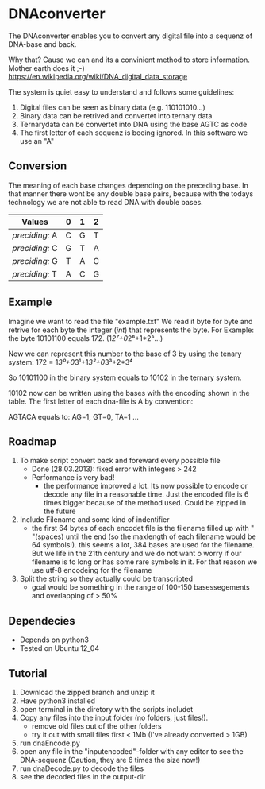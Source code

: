 DNAconverter
============
The DNAconverter enables you to convert any digital file into a sequenz of DNA-base and back.

Why that?
Cause we can and its a convinient method to store information. Mother earth does it ;-)
https://en.wikipedia.org/wiki/DNA_digital_data_storage

The system is quiet easy to understand and follows some guidelines:

1. Digital files can be seen as binary data (e.g. 110101010...)
2. Binary data can be retrived and convertet into ternary data
3. Ternarydata can be convertet into DNA using the base AGTC as code
4. The first letter of each sequenz is beeing ignored. In this software we use an "A"


Conversion 
--------------
The meaning of each base changes depending on the preceding base. In that manner there wont be any double base pairs, because with the todays technology we are not able to read DNA with double bases.


| Values    | 0 | 1 | 2 |
|-----------|:---:|:---:|:---:|
|*preciding:* A | C | G | T |
|*preciding:* C | G | T | A |
|*preciding:* G | T | A | C |
|*preciding:* T | A | C| G |



Example
-------

Imagine we want to read the file "example.txt"
We read it byte for byte and retrive for each byte the integer (*int*) that represents the byte.
For Example: the byte 10101100 equals 172.
(1*2⁷+0*2⁶+1*2⁵...)

Now we can represent this number to the base of 3 by using the tenary system:
172 = 1*3⁰+0*3¹+1*3²+0*3³+2*3⁴

So 10101100 in the binary system equals to 10102 in the ternary system.

10102 now can be written using the bases with the encoding shown in the table. The first letter of each dna-file is A by convention:

AGTACA equals to: AG=1, GT=0, TA=1 ...


Roadmap
-------
1. To make script convert back and foreward every possible file
	- Done (28.03.2013): fixed error with integers > 242
	- Performance is very bad!
		- the performance improved a lot. Its now possible to encode or decode any file in a reasonable time. Just the encoded file is 6 times bigger because of the method used. Could be zipped in the future
2. Include Filename and some kind of indentifier
	- the first 64 bytes of each encodet file is the filename filled up with " "(spaces) until the end (so the maxlength of each filename would be 64 symbols!). this seems a lot, 384 bases are used for the filename. But we life in the 21th century and we do  not want o worry if our filename is to long or has some rare symbols in it. For that reason we use utf-8 encodeing for the filename
3. Split the string so they actually could be transcripted
	- goal would be something in the range of 100-150 basessegements and overlapping of > 50%


Dependecies
-----------

- Depends on python3
- Tested on Ubuntu 12_04


Tutorial
--------
1. Download the zipped branch and unzip it
2. Have python3 installed
3. open terminal in the diretory with the scripts includet
4. Copy any files into the input folder (no folders, just files!).
	- remove old files out of the other folders
	- try it out with small files first < 1Mb (I've already converted > 1GB)
5. run dnaEncode.py
6. open any file in the "inputencoded"-folder with any editor to see the DNA-sequenz (Caution, they are 6 times the size now!)
7. run dnaDecode.py to decode the files
8. see the decoded files in the output-dir 
